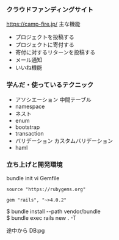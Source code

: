 ### クラウドファンディングサイト
https://camp-fire.jp/
主な機能
  - プロジェクトを投稿する
  - プロジェクトに寄付する
  - 寄付に対するリターンを投稿する
  - メール通知
  - いいね機能
  
### 学んだ・使っているテクニック
- アソシエーション
  中間テーブル
- namespace
- ネスト
- enum
- bootstrap
- transaction
- バリデーション
  カスタムバリデーション
- haml

### 立ち上げと開発環境
bundle init 
vi Gemfile
```
source "https://rubygems.org"

gem "rails", "~>4.0.2"
```
$ bundle install --path vendor/bundle  
$ bundle exec rails new . -T  

途中から
DB:pg


